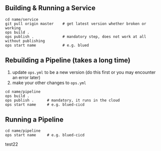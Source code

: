 ## Building & Running a Service
```
cd name/service
git pull origin master    # get latest version whether broken or working
ops build .
ops publish .             # mandatory step, does not work at all without publishing
ops start name            # e.g. blued
```

## Rebuilding a Pipeline (takes a long time)
1. update `ops.yml` to be a new version (do this first or you may encounter an error later)
2. make your other changes to `ops.yml`
```
cd name/pipeline
ops build .
ops publish .      # mandatory, it runs in the cloud
ops start name     # e.g. blued-cicd
```

## Running a Pipeline
```
cd name/pipeline
ops start name     # e.g. blued-cicd
```

test22
